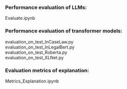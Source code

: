 ### Performance evaluation of LLMs:
Evaluate.ipynb

### Performance evaluation of transformer models:
evaluation_on_test_InCaseLaw.py <br />
evaluation_on_test_InLegalBert.py <br />
evaluation_on_test_Roberta.py <br />
evaluation_on_test_XLNet.py <br />

### Evaluation metrics of explanation:
Metrics_Explanation.ipynb
